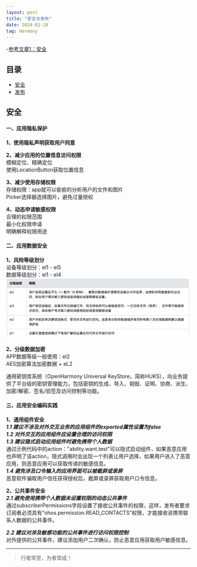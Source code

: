```yaml
---
layout: post
title: "安全与发布"
date: 2024-02-28
tag: Harmony
---
```


-[参考文章1：安全](https://developer.huawei.com/consumer/cn/doc/best-practices-V5/bpta-security-V5)    


## 目录
- [安全](#content1)   
- [发布](#content2)   


## <a id="content1">安全</a>

#### **一、应用隐私保护**  

**1、使用隐私声明获取用户同意**   

**2、减少应用的位置信息访问权限**          
模糊定位、精确定位       
使用LocationButton获取位置信息  


**3、减少使用存储权限**           
存储权限：app就可以偷偷的分析用户的文件和图片       
Picker选择器选择图片，避免过量授权     


**4、动态申请敏感权限**        
合理的权限范围       
最小化权限申请       
明确解释权限用途       


#### **二、应用数据安全**    

**1、风险等级划分**      
设备等级划分：el1 - el5           
数据等级划分：el1 - el4       
<img src="./images/harmony/7.png">  

**2、分级数据加密**    
APP数据等级一般使用：el2       
AES加密算法加密数据 + eL2      

通用密钥库系统（OpenHarmony Universal KeyStore，简称HUKS），向业务提供了平台级的密钥管理能力，包括密钥的生成、导入、销毁、证明、协商、派生、加密/解密、签名/验签及访问控制等功能。     

#### **三、应用安全编码实践**    

**1、通用组件安全**    
***1.1 建议不涉及对外交互业务的应用组件的exported属性设置为false***       
***1.2 对外交互的应用组件应设置合理的访问权限***           
***1.3 建议隐式启动应用组件时避免携带个人数据***   
通过示例代码中的action："ability.want.test"可以隐式启动组件，如果恶意应用也声明了该action，隐式调用时会出现一个列表让用户选择，如果用户进入了恶意应用，则恶意应用可以获取传递的敏感信息。      
***1.4 避免涉及口令输入的应用界面可以被截屏或录屏***    
恶意软件骗取用户信任获得授权后，截屏或录屏获取用户口令信息。      


**2、公共事件安全**   
***2.1 避免使用携带个人数据未设置权限的动态公共事件***    
通过subscriberPermissions字段设置了接收公共事件的权限，这样，发布者要求订阅者必须具有“ohos.permission.READ_CONTACTS”权限，才能接收该携带联系人数据的公共事件。    

***2.2 建议对涉及敏感功能的公共事件进行访问权限控制***   
对外提供的公共事件，建议添加用户二次确认，防止恶意应用获取用户敏感信息。    













----------
>  行者常至，为者常成！


